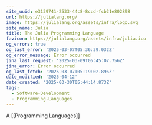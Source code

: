 ```yaml
---
site_uuid: e3139741-2533-44c8-8ccd-fcb21e802898
url: https://julialang.org/
image: https://julialang.org/assets/infra/logo.svg
site_name: Julia
title: The Julia Programming Language
favicon: https://julialang.org/assets/infra/julia.ico
og_errors: true
og_last_error: '2025-03-07T05:36:39.032Z'
og_error_message: Error occurred
jina_last_request: '2025-03-09T06:45:07.756Z'
jina_error: Error occurred
og_last_fetch: '2025-03-07T05:19:02.896Z'
date_modified: '2025-04-12'
date_created: '2025-03-30T05:44:14.873Z'
tags:
  - Software-Development
  - Programming-Languages
---
```














A [[Programming Languages]]

